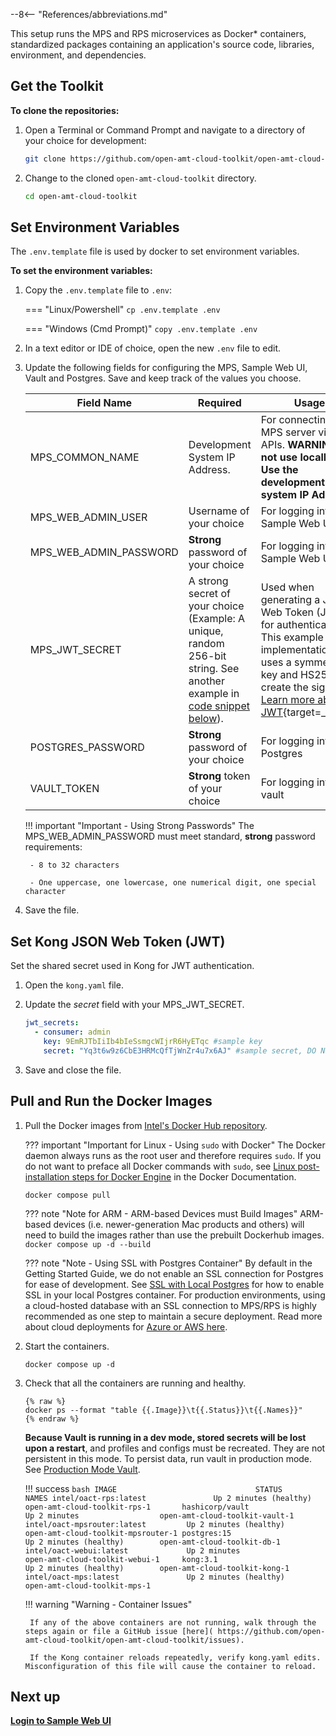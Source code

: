 --8<-- "References/abbreviations.md"

This setup runs the MPS and RPS microservices as Docker* containers, standardized packages containing an application's source code, libraries, environment, and dependencies. 

## Get the Toolkit

**To clone the repositories:**

1. Open a Terminal or Command Prompt and navigate to a directory of your choice for development:

    ``` bash
    git clone https://github.com/open-amt-cloud-toolkit/open-amt-cloud-toolkit --branch v{{ repoVersion.oamtct }} --recursive
    ```
  
2. Change to the cloned `open-amt-cloud-toolkit` directory.
    ``` bash
    cd open-amt-cloud-toolkit
    ```

## Set Environment Variables  

The  `.env.template` file is used by docker to set environment variables.

**To set the environment variables:**

1. Copy the `.env.template` file to `.env`:

    === "Linux/Powershell"
        ```
        cp .env.template .env
        ```
    
    === "Windows (Cmd Prompt)"
        ```
        copy .env.template .env
        ```

2. In a text editor or IDE of choice, open the new `.env` file to edit.

3. Update the following fields for configuring the MPS, Sample Web UI, Vault and Postgres. Save and keep track of the values you choose.

    | Field Name | Required | Usage |
    | -------------          | ------------------ | ------------ |
    | MPS_COMMON_NAME        | Development System IP Address. | For connecting to MPS server via UI or APIs. **WARNING: Do not use localhost. Use the development system IP Address.**|
    | MPS_WEB_ADMIN_USER     | Username of your choice            | For logging into the Sample Web UI |
    | MPS_WEB_ADMIN_PASSWORD | **Strong** password of your choice | For logging into the Sample Web UI |
    | MPS_JWT_SECRET         | A strong secret of your choice (Example: A unique, random 256-bit string. See another example in [code snippet below](#set-kong-json-web-token-jwt)).    | Used when generating a JSON Web Token (JWT) for authentication. This example implementation uses a symmetrical key and HS256 to create the signature. [Learn more about JWT](https://jwt.io/introduction){target=_blank}.|
    | POSTGRES_PASSWORD      | **Strong** password of your choice | For logging into the Postgres |
    | VAULT_TOKEN            | **Strong** token of your choice    | For logging into the vault |

    !!! important "Important - Using Strong Passwords"
        The MPS_WEB_ADMIN_PASSWORD must meet standard, **strong** password requirements:

        - 8 to 32 characters

        - One uppercase, one lowercase, one numerical digit, one special character

4. Save the file.

## Set Kong JSON Web Token (JWT)

Set the shared secret used in Kong for JWT authentication.

1. Open the `kong.yaml` file.

2. Update the *secret* field with your MPS_JWT_SECRET.

    ``` yaml hl_lines="4"
    jwt_secrets:
      - consumer: admin
        key: 9EmRJTbIiIb4bIeSsmgcWIjrR6HyETqc #sample key
        secret: "Yq3t6w9z6CbE3HRMcQfTjWnZr4u7x6AJ" #sample secret, DO NOT use for production
    ```

3. Save and close the file.


## <a name="Builddockerimages"></a>Pull and Run the Docker Images

1. Pull the Docker images from [Intel's Docker Hub repository](https://hub.docker.com/search?q=oact&type=image).

    ??? important "Important for Linux - Using `sudo` with Docker"
        The Docker daemon always runs as the root user and therefore requires `sudo`. If you do not want to preface all Docker commands with `sudo`, see [Linux post-installation steps for Docker Engine](https://docs.docker.com/engine/install/linux-postinstall/) in the Docker Documentation.

    ```
    docker compose pull
    ```

    ??? note "Note for ARM -  ARM-based Devices must Build Images"
        ARM-based devices (i.e. newer-generation Mac products and others) will need to build the images rather than use the prebuilt Dockerhub images.
        ```
        docker compose up -d --build
        ```

    ??? note "Note - Using SSL with Postgres Container"
        By default in the Getting Started Guide, we do not enable an SSL connection for Postgres for ease of development. See [SSL with Local Postgres](../../Reference/sslpostgresLocal.md) for how to enable SSL in your local Postgres container. For production environments, using a cloud-hosted database with an SSL connection to MPS/RPS is highly recommended as one step to maintain a secure deployment. Read more about cloud deployments for [Azure or AWS here](../../Tutorials/Scaling/overview.md).

2.  Start the containers.
    
    ```
    docker compose up -d
    ```

3. Check that all the containers are running and healthy.

    ```
    {% raw %}
    docker ps --format "table {{.Image}}\t{{.Status}}\t{{.Names}}"
    {% endraw %}
    ```

    **Because Vault is running in a dev mode, stored secrets will be lost upon a restart**, and profiles and configs must be recreated. They are not persistent in this mode. To persist data, run vault in production mode. See [Production Mode Vault](../../Reference/productionVault.md).
    
    !!! success
        ``` bash
        IMAGE                               STATUS                        NAMES
        intel/oact-rps:latest               Up 2 minutes (healthy)        open-amt-cloud-toolkit-rps-1      
        hashicorp/vault                     Up 2 minutes                  open-amt-cloud-toolkit-vault-1    
        intel/oact-mpsrouter:latest         Up 2 minutes (healthy)        open-amt-cloud-toolkit-mpsrouter-1
        postgres:15                         Up 2 minutes (healthy)        open-amt-cloud-toolkit-db-1       
        intel/oact-webui:latest             Up 2 minutes                  open-amt-cloud-toolkit-webui-1    
        kong:3.1                            Up 2 minutes (healthy)        open-amt-cloud-toolkit-kong-1     
        intel/oact-mps:latest               Up 2 minutes (healthy)        open-amt-cloud-toolkit-mps-1
        ```
  
    !!! warning "Warning - Container Issues" 

        If any of the above containers are not running, walk through the steps again or file a GitHub issue [here]( https://github.com/open-amt-cloud-toolkit/open-amt-cloud-toolkit/issues).

        If the Kong container reloads repeatedly, verify kong.yaml edits. Misconfiguration of this file will cause the container to reload.
    

## Next up
[**Login to Sample Web UI**](loginToUI.md)
